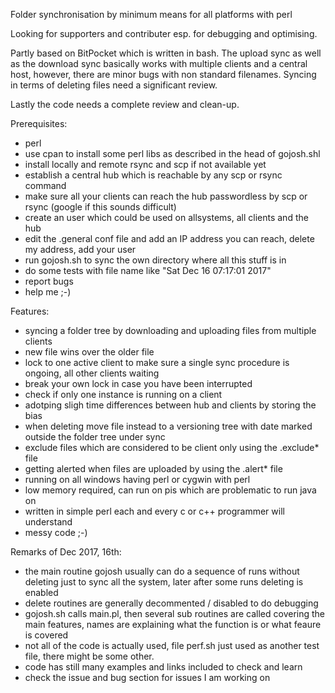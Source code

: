 Folder synchronisation by minimum means for all platforms with perl 

Looking for supporters and contributer esp. for debugging and optimising.

Partly based 
on BitPocket which is written in bash. The upload sync as well as the download sync basically works with multiple clients and a central host, however, there are minor bugs with non standard filenames. Syncing in terms of deleting files need a significant review.

Lastly the code needs a complete review and clean-up.

Prerequisites:
- perl
- use cpan to install some perl libs as described in the head of gojosh.shl
- install locally and remote rsync and scp if not available yet
- establish a central hub which is reachable by any scp or rsync command
- make sure all your clients can reach the hub passwordless by scp or rsync (google if this sounds difficult)
- create an user which could be used on allsystems, all clients and the hub
- edit the .general conf file and add an IP address you can reach, delete my address, add your user
- run gojosh.sh to sync the own directory where all this stuff is in
- do some tests with file name like "Sat Dec 16 07:17:01 2017"
- report bugs
- help me ;-)


Features:
- syncing a folder tree by downloading and uploading files from multiple clients
- new file wins over the older file
- lock to one active client to make sure a single sync procedure is ongoing, all other clients waiting
- break your own lock in case you have been interrupted
- check if only one instance is running on a client
- adotping sligh time differences between hub and clients by storing the bias
- when deleting move file instead to a versioning tree with date marked outside the folder tree under sync
- exclude files which are considered to be client only using the .exclude* file
- getting alerted when files are uploaded by using the .alert* file
- running on all windows having perl or cygwin with perl
- low memory required, can run on pis which are problematic to run java on
- written in simple perl each and every c or c++ programmer will understand
- messy code ;-)

Remarks of Dec 2017, 16th:
- the main routine gojosh usually can do a sequence of runs without deleting just to sync all the system, later
after some runs deleting is enabled
- delete routines are generally decommented / disabled to do debugging
- gojosh.sh calls main.pl, then several sub routines are called covering the main features, names are explaining what the function is or what feaure is covered 
- not all of the code is actually used, file perf.sh just used as another test file, there might be some other.
- code has still many examples and links included to check and learn
- check the issue and bug section for issues I am working on

